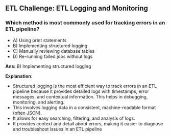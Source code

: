 ## ETL Challenge: ETL Logging and Monitoring

### Which method is most commonly used for tracking errors in an ETL pipeline?

- A) Using print statements
- B) Implementing structured logging
- C) Manually reviewing database tables
- D) Re-running failed jobs without logs

**Ans:** B) Implementing structured logging

**Explanation:**
- Structured logging is the most efficient way to track errors in an ETL pipeline because it provides detailed logs with timestamps, error messages, and contextual information. This helps in debugging, monitoring, and alerting.
- This involves logging data in a consistent, machine-readable format (often JSON).   
- It allows for easy searching, filtering, and analysis of logs.   
- It provides context and detail about errors, making it easier to diagnose and troubleshoot issues in an ETL pipeline